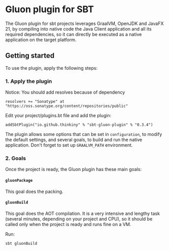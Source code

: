 # Gluon plugin for SBT

The Gluon plugin for sbt projects leverages GraalVM, OpenJDK and JavaFX 21,
by compiling into native code the Java Client application and all its required dependencies,
so it can directly be executed as a native application on the target platform.

## Getting started

To use the plugin, apply the following steps:

### 1. Apply the plugin


Notice: You should add resolves because of dependency

    resolvers += "Sonatype" at "https://oss.sonatype.org/content/repositories/public"

Edit your project/plugins.bt file and add the plugin:

    addSbtPlugin("io.github.thinkiny" % "sbt-gluon-plugin" % "0.3.4")

The plugin allows some options that can be set in `configuration`, to modify the default settings, and several goals, to build and run the native application.
Don't forget to set up `GRAALVM_PATH` environment.

### 2. Goals

Once the project is ready, the Gluon plugin has these main goals:

#### `gluonPackage`

This goal does the packing.

#### `gluonBuild`

This goal does the AOT compilation. It is a very intensive and lengthy task (several minutes, depending on your project and CPU), so it should be called only when the project is ready and runs fine on a VM.

Run:

    sbt gluonBuild
